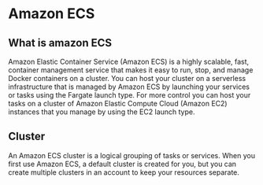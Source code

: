 # Amazon ECS

## What is amazon ECS

Amazon Elastic Container Service (Amazon ECS) is a highly scalable, fast, container management service that makes it easy to run, stop, and manage Docker containers on a cluster. You can host your cluster on a serverless infrastructure that is managed by Amazon ECS by launching your services or tasks using the Fargate launch type. For more control you can host your tasks on a cluster of Amazon Elastic Compute Cloud (Amazon EC2) instances that you manage by using the EC2 launch type. 

## Cluster

An Amazon ECS cluster is a logical grouping of tasks or services. When you first use Amazon ECS, a default cluster is created for you, but you can create multiple clusters in an account to keep your resources separate.